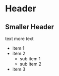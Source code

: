 # Header
## Smaller Header
text
more text

- item 1
- item 2
	- sub item 1
	- sub item 2
- item 3



